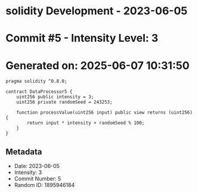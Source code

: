 ﻿# solidity Development - 2023-06-05
# Commit #5 - Intensity Level: 3
# Generated on: 2025-06-07 10:31:50
```solidity
pragma solidity ^0.8.0;

contract DataProcessor5 {
    uint256 public intensity = 3;
    uint256 private randomSeed = 243253;

    function processValue(uint256 input) public view returns (uint256) {
        return input * intensity + randomSeed % 100;
    }
}
```
## Metadata
- Date: 2023-06-05
- Intensity: 3
- Commit Number: 5
- Random ID: 1895946184
